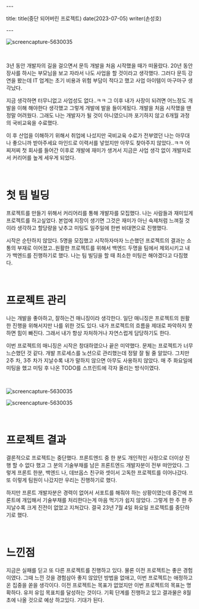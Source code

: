 \---

title: title(중단 되어버린 프로젝트) date(2023-07-05) writer(손성호)

\---

![screencapture-5630035](https://made-by-sean.github.io/blog/images/KakaoTalk_Photo_2023-02-20-16-09-35.jpeg)

<br/>

3년 동안 개발자의 길을 걸으면서 문득 개발을 처음 시작했을 때가 떠올랐다. 20년 동안 장사를 하시는 부모님을 보고 자라서 나도 사업을 할 것이라고 생각했다. 그러다 문득 강연을 봤는데 IT 업계는 초기 비용과 위험 부담이 적다고 했고 사업 아이템이 마구마구 생각났다.

지금 생각하면 터무니없고 사업성도 없다..ㅋㅋ 그 이후 내가 사장이 되려면 어느정도 개발을 이해 해야한다 생각했고 그렇게 개발에 발을 들이게됬다. 개발을 처음 시작했을 땐 정말 어려웠다. 그래도 나는 개발자가 될 것이 아니였으니까 포기하지 않고 6개월 과정의 국비교육을 수료했다.

이 후 산업을 이해하기 위해서 취업에 나섰지만 국비교육 수료가 전부였던 나는 아무대나 좋으니까 받아주세요 마인드로 이력서를 넣었지만 아무도 찾아주지 않았다..ㅋㅋ 어찌저찌 첫 회사를 들어간 이후로 개발에 재미가 생겨서 지금은 사업 생각 없이 개발자로서 커리어를 높게 세우게 되었다.

<br/>

# 첫 팀 빌딩

프로젝트를 만들기 위해서 커리어리를 통해 개발자를 모집했다. 나는 사람들과 재미있게 프로젝트를 하고싶었다. 본업에 지장이 생기면 그것은 재미가 아닌 숙제처럼 느껴질 것이라 생각하고 할당량을 낮추고 미팅도 일주일에 한번 비대면으로 진행했다.

시작은 순탄하지 않았다. 5명을 모집했고 시작하자마자 느슨했던 프로젝트의 결과는 소통의 부재로 이어졌고..원활한 프로젝트를 위해서 백엔드 두명을 팀에서 제외시키고 내가 백엔드를 진행하기로 했다. 나는 팀 빌딩을 할 때 최소한 미팅은 해야겠다고 다짐했다.

<br/>

# 프로젝트 관리

나는 개발을 좋아하고, 잘하는건 매니징이라 생각한다. 일단 매니징은 프로젝트의 원활한 진행을 위해서지만 나를 위한 것도 있다. 내가 프로젝트의 흐름을 제대로 파악하지 못하면 힘이 빠진다. 그래서 내가 항상 자처하거나 자연스럽게 담당하기도 한다.

이번 프로젝트의 매니징은 시작은 창대하였으나 끝은 미약했다. 문제는 프로젝트가 너무 느슨했던 것 같다. 개발 프로세스를 노션으로 관리했는데 정말 잘 될 줄 알았다. 그치만 2주 차, 3주 차가 지날수록 내가 말하지 않으면 아무도 사용하지 않았다. 매 주 화요일에 미팅을 했고 미팅 후 나온 TODO를 스프린트에 각자 올리는 방식이였다.

<br/>

![screencapture-5630035](https://made-by-sean.github.io/blog/images/item-21.png)

![screencapture-5630035](https://made-by-sean.github.io/blog/images/item-22.png)

<br/>

# 프로젝트 결과

결론적으로 프로젝트는 중단했다. 프론트엔드 중 한 분도 개인적인 사정으로 더이상 진행 할 수 없다 했고 그 분의 기술부채를 남은 프론트엔드 개발자분이 전부 떠안았다. 그렇게 프론트 한분, 백엔드 나, 데브옵스 친구와 셋이서 고독한 프로젝트를 이어나갔다. 또 이렇게 팀원이 나갔지만 우리는 진행하기로 했다.

하지만 프론트 개발자분은 경력이 없어서 서포트를 해줘야 하는 상황이였는데 중간에 프론트에 개입해서 기술부채를 처리한다는게 마음 먹기가 쉽지 않았다. 그렇게 한 주 한 주 지날수록 크게 진전이 없었고 지쳐갔다. 결국 23년 7월 4일 화요일 프로젝트를 중단하기로 했다.

<br/>

# 느낀점

지금은 실패를 딛고 또 다른 프로젝트를 진행하고 있다. 물론 이전 프로젝트는 좋은 경험이였다. 그때 느낀 것을 경험삼아 좋지 않았던 방법을 없애고, 이번 프로젝트는 애정하고 온 집중을 쏟을 생각이다. 이전 프로젝트는 목표가 없었지만 이번 프로젝트의 목표는 명확하다. 유저 유입 목표치를 달성하는 것이다. 기획 단계를 진행하고 있고 결과물은 8월 초에 나올 것으로 예상 하고있다. 기대가 된다.
